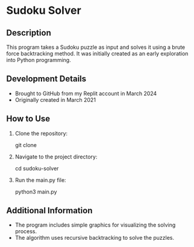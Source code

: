 # Sudoku Solver

## Description
This program takes a Sudoku puzzle as input and solves it using a brute force backtracking method. It was initially created as an early exploration into Python programming.

## Development Details
- Brought to GitHub from my Replit account in March 2024
- Originally created in March 2021

## How to Use
1. Clone the repository:
  
   git clone <repository-url>
  
2. Navigate to the project directory:
   
   cd sudoku-solver
   
3. Run the main.py file:
   
   python3 main.py
   
   
## Additional Information
- The program includes simple graphics for visualizing the solving process.
- The algorithm uses recursive backtracking to solve the puzzles.

